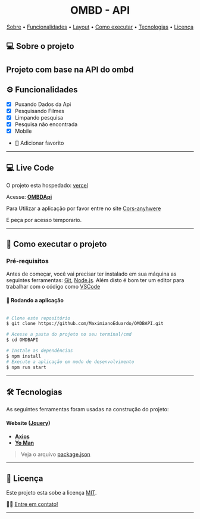 <h1 align="center">
   OMBD - API
</h1>

<p align="center">
 <a href="#-sobre-o-projeto">Sobre</a> •
 <a href="#-funcionalidades">Funcionalidades</a> •
 <a href="#-Live-Code">Layout</a> • 
 <a href="#-como-executar-o-projeto">Como executar</a> • 
 <a href="#-tecnologias">Tecnologias</a> • 
 <a href="#user-content--licença">Licença</a>
</p>


## 💻 Sobre o projeto

Projeto com base na API do ombd
---

## ⚙️ Funcionalidades

- [x] Puxando Dados da Api
- [x] Pesquisando Filmes
- [x] Limpando pesquisa
- [x] Pesquisa não encontrada
- [x] Mobile 
- [] Adicionar favorito


---

## 💻 Live Code

O projeto esta hospedado: [vercel](https://vercel.com)

Acesse: **[OMBDApi](https://omdbapi.vercel.app/)**

Para Utilizar a aplicação por favor entre no site [Cors-anyhwere](https://cors-anywhere.herokuapp.com/corsdemo)

E peça por acesso temporario.


---

## 🚀 Como executar o projeto

### Pré-requisitos

Antes de começar, você vai precisar ter instalado em sua máquina as seguintes ferramentas:
[Git](https://git-scm.com), [Node.js](https://nodejs.org/en/). 
Além disto é bom ter um editor para trabalhar com o código como [VSCode](https://code.visualstudio.com/)

#### 🧭 Rodando a aplicação

```bash

# Clone este repositório
$ git clone https://github.com/MaximianoEduardo/OMDBAPI.git

# Acesse a pasta do projeto no seu terminal/cmd
$ cd OMDBAPI

# Instale as dependências
$ npm install 
# Execute a aplicação em modo de desenvolvimento
$ npm run start 

```

---

## 🛠 Tecnologias

As seguintes ferramentas foram usadas na construção do projeto:

#### **Website**  ([Jquery](https://jquery.com/))

-   **[Axios](https://github.com/axios/axios)**
-   **[Yo Man](https://yeoman.io/)**

> Veja o arquivo  [package.json](https://github.com/MaximianoEduardo/OMDBAPI/blob/main/package.json)

---

## 📝 Licença

Este projeto esta sobe a licença [MIT](./LICENSE).

👋🏽 [Entre em contato!](www.linkedin.com/in/eduardo-maximiano-8029a6124)

---
